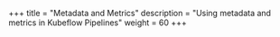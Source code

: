 +++
title = "Metadata and Metrics"
description = "Using metadata and metrics in Kubeflow Pipelines"
weight = 60
+++